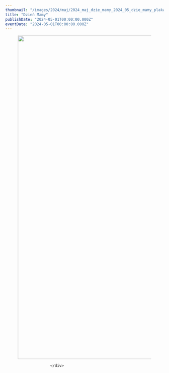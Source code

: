 ```yaml
---
thumbnail: "/images/2024/maj/2024_maj_dzie_mamy_2024_05_dzie_mamy_plakat-724x1024.jpg"
title: "Dzień Mamy"
publishDate: "2024-05-01T00:00:00.000Z"
eventDate: "2024-05-01T00:00:00.000Z"
---
```


<div class="entry-content">
							
							
<figure class="wp-block-image size-large"><a href="http://mgok-zawichost.pl/wp-content/uploads/2024/05/plakat.jpg"><img fetchpriority="high" decoding="async" width="724" height="1024" src="/images/2024/maj/2024_maj_dzie_mamy_2024_05_dzie_mamy_plakat-724x1024.jpg" alt="" class="wp-image-10525" srcset="/images/2024/maj/2024_maj_dzie_mamy_2024_05_dzie_mamy_plakat-724x1024.jpg 724w, /images/2024/maj/plakat-212x300.jpg 212w, /images/2024/maj/plakat-768x1086.jpg 768w, /images/2024/maj/plakat-1086x1536.jpg 1086w, /images/2024/maj/plakat.jpg 1414w" sizes="(max-width: 724px) 100vw, 724px"></a></figure>
						
						</div>
